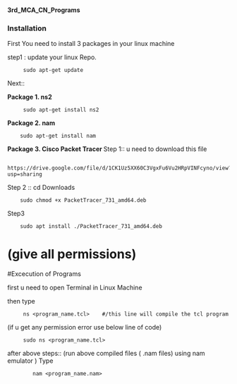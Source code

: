 #### 3rd_MCA_CN_Programs

### Installation

First You need to install 3 packages in your linux machine
 
 
 step1 :   update your linux Repo.
         
         sudo apt-get update
 
 Next::
 
 <b>Package 1.  ns2 </b>
  
         sudo apt-get install ns2
 
 <b>Package 2.  nam </b>
  
        sudo apt-get install nam
 
  <b>Package 3.  Cisco Packet Tracer </b>
  Step 1::
  u need to download this file
        
        https://drive.google.com/file/d/1CK1Uz5XX60C3VgxFu6Vu2HRpVINFcyno/view?usp=sharing
  
  Step 2 ::
        cd Downloads
        
        sudo chmod +x PacketTracer_731_amd64.deb
  
 Step3 
 
        sudo apt install ./PacketTracer_731_amd64.deb          
        
  # (give all permissions)

  
  #Excecution of Programs
  
  first u need to open Terminal in Linux Machine
  
  then type 
  
         ns <program_name.tcl>    #/this line will compile the tcl program
         
  (if u get any permission error use below line of code)
         
         sudo ns <program_name.tcl>    
         
         
 after above steps::
            (run above compiled files ( .nam files) using nam emulator )
            Type
            
            nam <program_name.nam>    
            
         
         
